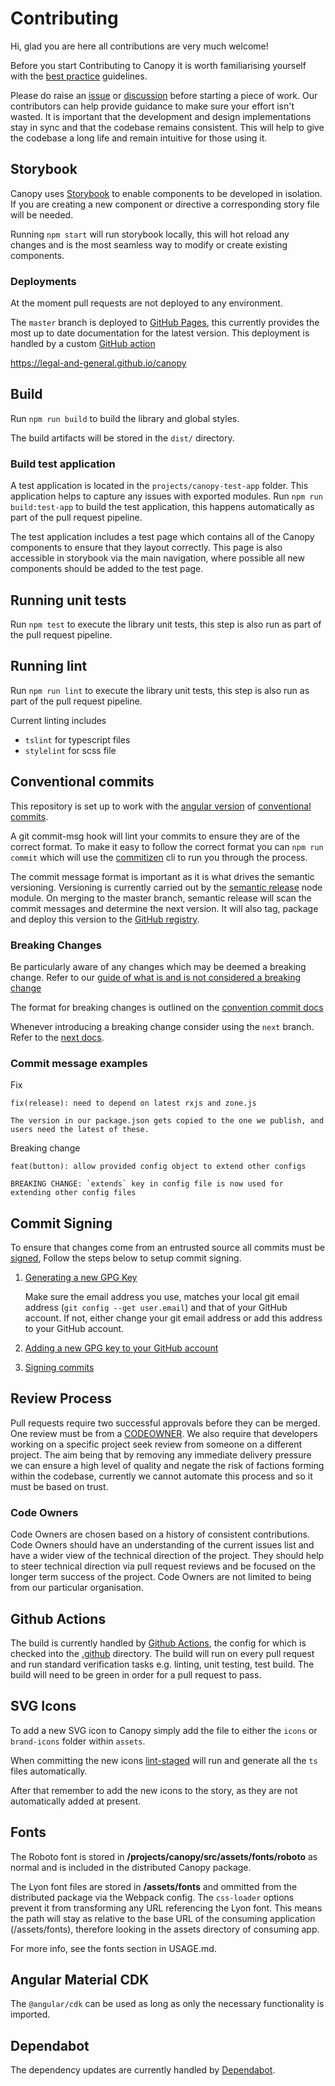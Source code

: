 # Contributing

Hi, glad you are here all contributions are very much welcome!

Before you start Contributing to Canopy it is worth familiarising yourself with the [best practice](./BEST_PRACTICE.md) guidelines.

Please do raise an [issue](https://github.com/Legal-and-General/canopy/issues) or [discussion](https://github.com/Legal-and-General/canopy/discussions) before starting a piece of work. Our contributors can help provide guidance to make sure your effort isn't wasted. It is important that the development and design implementations stay in sync and that the codebase remains consistent. This will help to give the codebase a long life and remain intuitive for those using it.

## Storybook

Canopy uses [Storybook](https://storybook.js.org/) to enable components to be developed in isolation. If you are creating a new component or directive a corresponding story file will be needed.

Running `npm start` will run storybook locally, this will hot reload any changes and is the most seamless way to modify or create existing components.

### Deployments

At the moment pull requests are not deployed to any environment.

The `master` branch is deployed to [GitHub Pages](https://pages.github.com/), this currently provides the most up to date documentation for the latest version. This deployment is handled by a custom [GitHub action](../.github/actions/gh-pages-storybook)

https://legal-and-general.github.io/canopy

## Build

Run `npm run build` to build the library and global styles.

The build artifacts will be stored in the `dist/` directory.

### Build test application

A test application is located in the `projects/canopy-test-app` folder. This application helps to capture any issues with exported modules. Run `npm run build:test-app` to build the test application, this happens automatically as part of the pull request pipeline.

The test application includes a test page which contains all of the Canopy components to ensure that they layout correctly. This page is also accessible in storybook via the main navigation, where possible all new components should be added to the test page.

## Running unit tests

Run `npm test` to execute the library unit tests, this step is also run as part of the pull request pipeline.

## Running lint

Run `npm run lint` to execute the library unit tests, this step is also run as part of the pull request pipeline.

Current linting includes

- `tslint` for typescript files
- `stylelint` for scss file

## Conventional commits

This repository is set up to work with the [angular version](https://github.com/angular/angular/blob/master/CONTRIBUTING.md#-commit-message-guidelines) of [conventional commits](https://www.conventionalcommits.org).

A git commit-msg hook will lint your commits to ensure they are of the correct format. To make it easy to follow the correct format you can `npm run commit` which will use the [commitizen](https://github.com/commitizen/cz-cli) cli to run you through the process.

The commit message format is important as it is what drives the semantic versioning. Versioning is currently carried out by the [semantic release](https://semantic-release.gitbook.io/) node module. On merging to the master branch, semantic release will scan the commit messages and determine the next version. It will also tag, package and deploy this version to the [GitHub registry](https://github.com/features/package-registry).

### Breaking Changes

Be particularly aware of any changes which may be deemed a breaking change. Refer to our [guide of what is and is not considered a breaking change](./BREAKING_CHANGES.md)

The format for breaking changes is outlined on the [convention commit docs](https://www.conventionalcommits.org/en/v1.0.0-beta.2/#commit-message-with-description-and-breaking-change-in-body)

Whenever introducing a breaking change consider using the `next` branch. Refer to the [next docs](./NEXT_BRANCH.md).

### Commit message examples

Fix

```
fix(release): need to depend on latest rxjs and zone.js

The version in our package.json gets copied to the one we publish, and users need the latest of these.
```

Breaking change

```
feat(button): allow provided config object to extend other configs

BREAKING CHANGE: `extends` key in config file is now used for extending other config files
```

## Commit Signing

To ensure that changes come from an entrusted source all commits must be [signed](https://help.github.com/en/articles/about-commit-signature-verification), Follow the steps below to setup commit signing.

1. [Generating a new GPG Key](https://help.github.com/en/articles/generating-a-new-gpg-key)

   Make sure the email address you use, matches your local git email address (`git config --get user.email`) and that of your GitHub account. If not, either change your git email address or add this address to your GitHub account.

2. [Adding a new GPG key to your GitHub account](https://help.github.com/en/articles/adding-a-new-gpg-key-to-your-github-account)
3. [Signing commits](https://help.github.com/en/articles/signing-commits)

## Review Process

Pull requests require two successful approvals before they can be merged. One review must be from a [CODEOWNER](./.github/CODEOWNERS). We also require that developers working on a specific project seek review from someone on a different project. The aim being that by removing any immediate delivery pressure we can ensure a high level of quality and negate the risk of factions forming within the codebase, currently we cannot automate this process and so it must be based on trust.

### Code Owners

Code Owners are chosen based on a history of consistent contributions. Code Owners should have an understanding of the current issues list and have a wider view of the technical direction of the project. They should help to steer technical direction via pull request reviews and be focused on the longer term success of the project. Code Owners are not limited to being from our particular organisation.

## Github Actions

The build is currently handled by [Github Actions](https://help.github.com/en/actions), the config for which is checked into the [.github](./.github) directory. The build will run on every pull request and run standard verification tasks e.g. linting, unit testing, test build. The build will need to be green in order for a pull request to pass.

## SVG Icons

To add a new SVG icon to Canopy simply add the file to either the `icons` or `brand-icons` folder within `assets`.

When committing the new icons [lint-staged](https://github.com/okonet/lint-staged) will run and generate all the `ts` files automatically.

After that remember to add the new icons to the story, as they are not automatically added at present.


## Fonts

The Roboto font is stored in **/projects/canopy/src/assets/fonts/roboto** as normal and is included in the distributed Canopy package.

The Lyon font files are stored in **/assets/fonts** and ommitted from the distributed package via the Webpack config. The `css-loader` options prevent it from transforming any URL referencing the Lyon font. This means the path will stay as relative to the base URL of the consuming application (/assets/fonts), therefore looking in the assets directory of consuming app.

For more info, see the fonts section in USAGE.md.

## Angular Material CDK
The `@angular/cdk` can be used as long as only the necessary functionality is imported. 

## Dependabot
The dependency updates are currently handled by [Dependabot](./DEPENDABOT.md).

